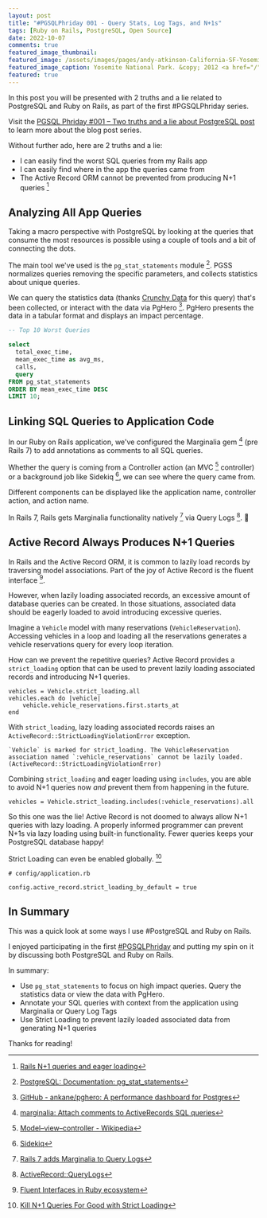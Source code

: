 ```yaml
---
layout: post
title: "#PGSQLPhriday 001 - Query Stats, Log Tags, and N+1s"
tags: [Ruby on Rails, PostgreSQL, Open Source]
date: 2022-10-07
comments: true
featured_image_thumbnail:
featured_image: /assets/images/pages/andy-atkinson-California-SF-Yosemite-June-2012.jpg
featured_image_caption: Yosemite National Park. &copy; 2012 <a href="/">Andy Atkinson</a>
featured: true
---
```


In this post you will be presented with 2 truths and a lie related to PostgreSQL and Ruby on Rails, as part of the first #PGSQLPhriday series.

Visit the [PGSQL Phriday #001 – Two truths and a lie about PostgreSQL post](https://www.softwareandbooz.com/pgsql-phriday-001-invite/) to learn more about the blog post series.

Without further ado, here are 2 truths and a lie:

- I can easily find the worst SQL queries from my Rails app
- I can easily find where in the app the queries came from
- The Active Record ORM cannot be prevented from producing N+1 queries [^1]

## Analyzing All App Queries

Taking a macro perspective with PostgreSQL by looking at the queries that consume the most resources is possible using a couple of tools and a bit of connecting the dots.

The main tool we've used is the `pg_stat_statements` module [^2]. PGSS normalizes queries removing the specific parameters, and collects statistics about unique queries.

We can query the statistics data (thanks [Crunchy Data](https://github.com/andyatkinson/pg_scripts/blob/master/list_10_worst_queries.sql) for this query) that's been collected, or interact with the data via PgHero [^3]. PgHero presents the data in a tabular format and displays an impact percentage.

```sql
-- Top 10 Worst Queries

select
  total_exec_time,
  mean_exec_time as avg_ms,
  calls,
  query
FROM pg_stat_statements
ORDER BY mean_exec_time DESC
LIMIT 10;
```

## Linking SQL Queries to Application Code

In our Ruby on Rails application, we've configured the Marginalia gem [^7] (pre Rails 7) to add annotations as comments to all SQL queries.

Whether the query is coming from a Controller action (an MVC [^5] controller) or a background job like Sidekiq [^6], we can see where the query came from.

Different components can be displayed like the application name, controller action, and action name.

In Rails 7, Rails gets Marginalia functionality natively [^8] via Query Logs [^9]. 🎉


## Active Record Always Produces N+1 Queries

In Rails and the Active Record ORM, it is common to lazily load records by traversing model associations. Part of the joy of Active Record is the fluent interface [^11].

However, when lazily loading associated records, an excessive amount of database queries can be created. In those situations, associated data should be eagerly loaded to avoid introducing excessive queries.

Imagine a `Vehicle` model with many reservations (`VehicleReservation`). Accessing vehicles in a loop and loading all the reservations generates a vehicle reservations query for every loop iteration.

How can we prevent the repetitive queries? Active Record provides a `strict_loading` option that can be used to prevent lazily loading associated records and introducing N+1 queries.

```
vehicles = Vehicle.strict_loading.all
vehicles.each do |vehicle|
    vehicle.vehicle_reservations.first.starts_at
end
```

With `strict_loading`, lazy loading associated records raises an `ActiveRecord::StrictLoadingViolationError` exception.

```
`Vehicle` is marked for strict_loading. The VehicleReservation association named `:vehicle_reservations` cannot be lazily loaded. (ActiveRecord::StrictLoadingViolationError)
```

Combining `strict_loading` and eager loading using `includes`, you are able to avoid N+1 queries now *and* prevent them from happening in the future.

```
vehicles = Vehicle.strict_loading.includes(:vehicle_reservations).all
```

So this one was the lie! Active Record is not doomed to always allow N+1 queries with lazy loading. A properly informed programmer can prevent N+1s via lazy loading using built-in functionality. Fewer queries keeps your PostgreSQL database happy!

Strict Loading can even be enabled globally. [^15]

```
# config/application.rb

config.active_record.strict_loading_by_default = true
```


## In Summary

This was a quick look at some ways I use #PostgreSQL and Ruby on Rails.

I enjoyed participating in the first [#PGSQLPhriday](https://twitter.com/hashtag/PGSQLPhriday?src=hashtag_click) and putting my spin on it by discussing both PostgreSQL and Ruby on Rails.

In summary:

* Use `pg_stat_statements` to focus on high impact queries. Query the statistics data or view the data with PgHero.
* Annotate your SQL queries with context from the application using Marginalia or Query Log Tags
* Use Strict Loading to prevent lazily loaded associated data from generating N+1 queries

Thanks for reading!

[^1]: [Rails N+1 queries and eager loading](https://dev.to/junko911/rails-n-1-queries-and-eager-loading-10eh)
[^2]: [PostgreSQL: Documentation: pg_stat_statements](https://www.postgresql.org/docs/current/pgstatstatements.html)
[^3]: [GitHub - ankane/pghero: A performance dashboard for Postgres](https://github.com/ankane/pghero)
[^5]: [Model–view–controller - Wikipedia](https://en.wikipedia.org/wiki/Model%E2%80%93view%E2%80%93controller)
[^6]: [Sidekiq](https://sidekiq.org)
[^7]: [marginalia: Attach comments to ActiveRecords SQL queries](https://github.com/basecamp/marginalia)
[^8]: [Rails 7 adds Marginalia to Query Logs](https://blog.saeloun.com/2021/09/15/rails-maginalia-query-logs.html)
[^9]: [ActiveRecord::QueryLogs](https://api.rubyonrails.org/classes/ActiveRecord/QueryLogs.html)
[^11]: [Fluent Interfaces in Ruby ecosystem](https://blog.arkency.com/2017/01/fluent-interfaces-in-ruby-ecosystem/)
[^15]: [Kill N+1 Queries For Good with Strict Loading](https://mattsears.com/articles/2021/05/23/kill-n-plus-one-queries-for-good-with-strict-loading/)
